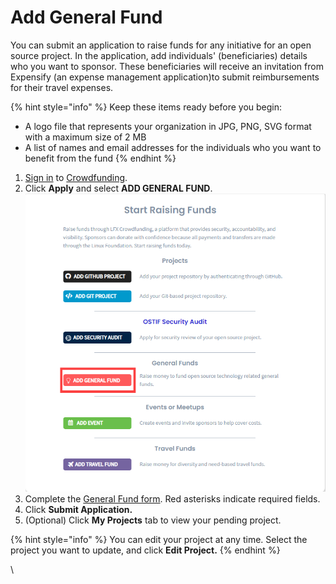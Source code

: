 # Add General Fund

You can submit an application to raise funds for any initiative for an open source project. In the application, add individuals' (beneficiaries) details who you want to sponsor. These beneficiaries will receive an invitation from Expensify (an expense management application)to submit reimbursements for their travel expenses.

{% hint style="info" %}
Keep these items ready before you begin:

* A logo file that represents your organization in JPG, PNG, SVG format with a maximum size of 2 MB
* A list of names and email addresses for the individuals who you want to benefit from the fund
{% endhint %}

1. [Sign in](../../sso/sign-in/) to [Crowdfunding](https://crowdfunding.lfx.linuxfoundation.org).
2. Click **Apply** and select **ADD GENERAL FUND**.\
   &#x20;![](<../../.gitbook/assets/add general fund.png>)&#x20;
3. Complete the [General Fund form](../general-fund-application.md). Red asterisks indicate required fields.
4. Click **Submit Application.**
5. (Optional) Click **My Projects** tab to view your pending project.

{% hint style="info" %}
You can edit your project at any time. Select the project you want to update, and click **Edit Project.**
{% endhint %}

\



